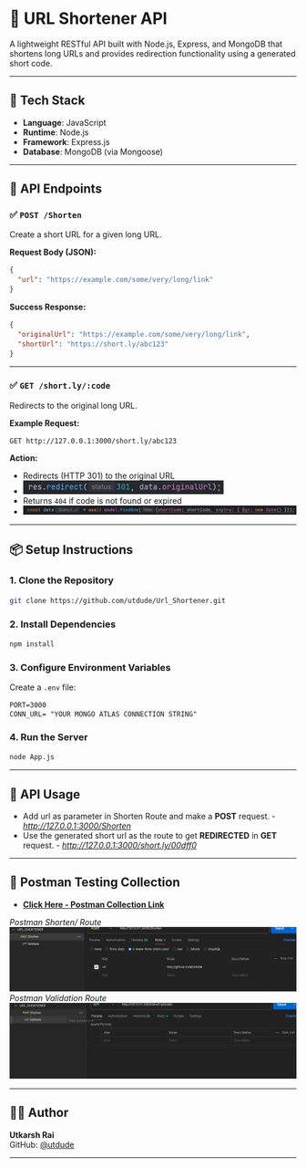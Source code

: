 # 🔗 URL Shortener API

A lightweight RESTful API built with Node.js, Express, and MongoDB that shortens long URLs and provides redirection functionality using a generated short code.


---

## 🧰 Tech Stack

- **Language**: JavaScript
- **Runtime**: Node.js
- **Framework**: Express.js
- **Database**: MongoDB (via Mongoose)

---

## 🚀 API Endpoints

### ✅ `POST /Shorten`

Create a short URL for a given long URL.

**Request Body (JSON):**
```json
{
  "url": "https://example.com/some/very/long/link"
}
```

**Success Response:**
```json
{
  "originalUrl": "https://example.com/some/very/long/link",
  "shortUrl": "https://short.ly/abc123"
}
```

---

### ✅ `GET /short.ly/:code`

Redirects to the original long URL.

**Example Request:**
```
GET http://127.0.0.1:3000/short.ly/abc123
```

**Action:**
- Redirects (HTTP 301) to the original URL
- ![Screenshot](./img/2.png)
- Returns `404` if code is not found or expired
- ![Screenshot](./img/1.png)

---



## 📦 Setup Instructions

### 1. Clone the Repository
```bash
git clone https://github.com/utdude/Url_Shortener.git
```

### 2. Install Dependencies
```bash
npm install
```

### 3. Configure Environment Variables

Create a `.env` file:
```
PORT=3000
CONN_URL= "YOUR MONGO ATLAS CONNECTION STRING"
```

### 4. Run the Server
```bash
node App.js
```

---

## 🧪 API Usage

- Add url as parameter in Shorten Route and make a **POST** request. - *http://127.0.0.1:3000/Shorten*
- Use the generated short url as the route to get **REDIRECTED** in **GET** request. - *http://127.0.0.1:3000/short.ly/00dff0* 


---
## 🧪 Postman Testing Collection

- **[Click Here - Postman Collection Link]([https://web.postman.co/workspace/My-Workspace~546fe28a-8696-4fbe-840f-75f0aae12e23/collection/undefined?action=share&creator=37121678](https://www.postman.com/joint-operations-astronomer-56491108/url-shortener/collection/f37zooa/url-shortener?action=share&creator=37121678))**

*Postman Shorten/ Route*
![Screenshot](./img/3.png)
*Postman Validation Route*
![Screenshot](./img/4.png)


---

## 👨‍💻 Author

**Utkarsh Rai**  
GitHub: [@utdude](https://github.com/utdude)

---
